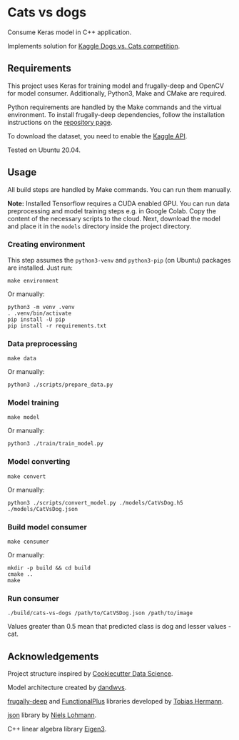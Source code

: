 # Cats vs dogs

Consume Keras model in C++ application.

Implements solution for [Kaggle Dogs vs. Cats competition](https://www.kaggle.com/c/dogs-vs-cats).

## Requirements

This project uses Keras for training model and frugally-deep and OpenCV for model consumer. Additionally, Python3, Make and CMake are required.

Python requirements are handled by the Make commands and the virtual environment. To install frugally-deep dependencies, follow the installation instructions on the [repository page](https://github.com/Dobiasd/frugally-deep).

To download the dataset, you need to enable the [Kaggle API](https://www.kaggle.com/docs/api).

Tested on Ubuntu 20.04.

## Usage

All build steps are handled by Make commands. You can run them manually.

**Note:** Installed Tensorflow requires a CUDA enabled GPU. You can run data preprocessing and model training steps e.g. in Google Colab. Copy the content of the necessary scripts to the cloud. Next, download the model and place it in the `models` directory inside the project directory.

### Creating environment

This step assumes the `python3-venv` and `python3-pip` (on Ubuntu) packages are installed. Just run:

```
make environment
```

Or manually:

```
python3 -m venv .venv
. .venv/bin/activate
pip install -U pip
pip install -r requirements.txt
```

### Data preprocessing

```
make data
```

Or manually:

```
python3 ./scripts/prepare_data.py
```

### Model training

```
make model
```

Or manually:

```
python3 ./train/train_model.py
```

### Model converting

```
make convert
```

Or manually:

```
python3 ./scripts/convert_model.py ./models/CatVsDog.h5 ./models/CatVsDog.json
```

### Build model consumer

```
make consumer
```

Or manually:

```
mkdir -p build && cd build
cmake ..
make
```

### Run consumer

```
./build/cats-vs-dogs /path/to/CatVSDog.json /path/to/image
```

Values ​​greater than 0.5 mean that predicted class is dog and lesser values - cat.

## Acknowledgements

Project structure inspired by [Cookiecutter Data Science](https://drivendata.github.io/cookiecutter-data-science/).

Model architecture created by [dandwvs](https://www.kaggle.com/code/dandwvs/dogs-vs-cats-cnn).

[frugally-deep](https://github.com/Dobiasd/frugally-deep) and [FunctionalPlus](https://github.com/Dobiasd/FunctionalPlus) libraries developed by [Tobias Hermann](https://github.com/Dobiasd).

[json](https://github.com/nlohmann/json) library by [Niels Lohmann](https://github.com/nlohmann).

C++ linear algebra library [Eigen3](https://gitlab.com/libeigen/eigen).
